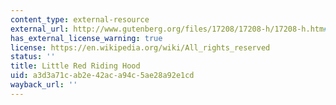 ```yaml
---
content_type: external-resource
external_url: http://www.gutenberg.org/files/17208/17208-h/17208-h.htm#LITTLE_RED_RIDING-HOOD
has_external_license_warning: true
license: https://en.wikipedia.org/wiki/All_rights_reserved
status: ''
title: Little Red Riding Hood
uid: a3d3a71c-ab2e-42ac-a94c-5ae28a92e1cd
wayback_url: ''
---
```

